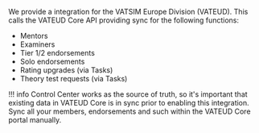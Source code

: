 <!-- markdownlint-disable first-line-heading -->

We provide a integration for the VATSIM Europe Division (VATEUD). This calls the VATEUD Core API providing sync for the following functions:

- Mentors
- Examiners
- Tier 1/2 endorsements
- Solo endorsements
- Rating upgrades (via Tasks) 
- Theory test requests (via Tasks)

!!! info
    Control Center works as the source of truth, so it's important that existing data in VATEUD Core is in sync prior to enabling this integration. Sync all your members, endorsements and such within the VATEUD Core portal manually. 